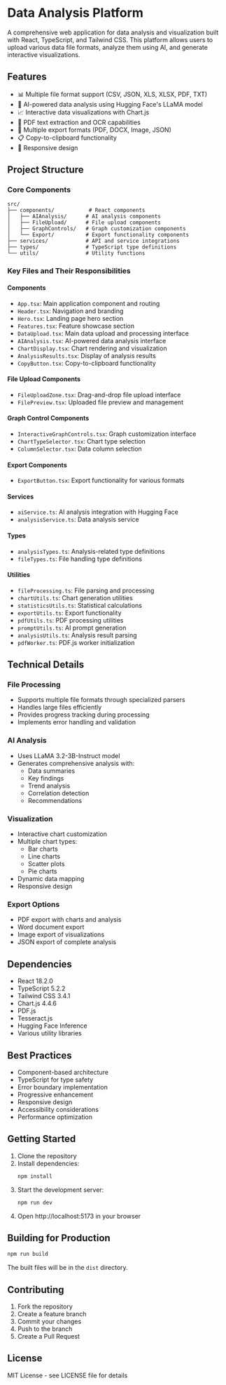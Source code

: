 # Data Analysis Platform

A comprehensive web application for data analysis and visualization built with React, TypeScript, and Tailwind CSS. This platform allows users to upload various data file formats, analyze them using AI, and generate interactive visualizations.

## Features

- 📊 Multiple file format support (CSV, JSON, XLS, XLSX, PDF, TXT)
- 🤖 AI-powered data analysis using Hugging Face's LLaMA model
- 📈 Interactive data visualizations with Chart.js
- 📑 PDF text extraction and OCR capabilities
- 💾 Multiple export formats (PDF, DOCX, Image, JSON)
- 📋 Copy-to-clipboard functionality
- 📱 Responsive design

## Project Structure

### Core Components

```
src/
├── components/           # React components
│   ├── AIAnalysis/      # AI analysis components
│   ├── FileUpload/      # File upload components
│   ├── GraphControls/   # Graph customization components
│   └── Export/          # Export functionality components
├── services/            # API and service integrations
├── types/               # TypeScript type definitions
└── utils/               # Utility functions
```

### Key Files and Their Responsibilities

#### Components

- `App.tsx`: Main application component and routing
- `Header.tsx`: Navigation and branding
- `Hero.tsx`: Landing page hero section
- `Features.tsx`: Feature showcase section
- `DataUpload.tsx`: Main data upload and processing interface
- `AIAnalysis.tsx`: AI-powered data analysis interface
- `ChartDisplay.tsx`: Chart rendering and visualization
- `AnalysisResults.tsx`: Display of analysis results
- `CopyButton.tsx`: Copy-to-clipboard functionality

#### File Upload Components

- `FileUploadZone.tsx`: Drag-and-drop file upload interface
- `FilePreview.tsx`: Uploaded file preview and management

#### Graph Control Components

- `InteractiveGraphControls.tsx`: Graph customization interface
- `ChartTypeSelector.tsx`: Chart type selection
- `ColumnSelector.tsx`: Data column selection

#### Export Components

- `ExportButton.tsx`: Export functionality for various formats

#### Services

- `aiService.ts`: AI analysis integration with Hugging Face
- `analysisService.ts`: Data analysis service

#### Types

- `analysisTypes.ts`: Analysis-related type definitions
- `fileTypes.ts`: File handling type definitions

#### Utilities

- `fileProcessing.ts`: File parsing and processing
- `chartUtils.ts`: Chart generation utilities
- `statisticsUtils.ts`: Statistical calculations
- `exportUtils.ts`: Export functionality
- `pdfUtils.ts`: PDF processing utilities
- `promptUtils.ts`: AI prompt generation
- `analysisUtils.ts`: Analysis result parsing
- `pdfWorker.ts`: PDF.js worker initialization

## Technical Details

### File Processing

- Supports multiple file formats through specialized parsers
- Handles large files efficiently
- Provides progress tracking during processing
- Implements error handling and validation

### AI Analysis

- Uses LLaMA 3.2-3B-Instruct model
- Generates comprehensive analysis with:
  - Data summaries
  - Key findings
  - Trend analysis
  - Correlation detection
  - Recommendations

### Visualization

- Interactive chart customization
- Multiple chart types:
  - Bar charts
  - Line charts
  - Scatter plots
  - Pie charts
- Dynamic data mapping
- Responsive design

### Export Options

- PDF export with charts and analysis
- Word document export
- Image export of visualizations
- JSON export of complete analysis

## Dependencies

- React 18.2.0
- TypeScript 5.2.2
- Tailwind CSS 3.4.1
- Chart.js 4.4.6
- PDF.js
- Tesseract.js
- Hugging Face Inference
- Various utility libraries

## Best Practices

- Component-based architecture
- TypeScript for type safety
- Error boundary implementation
- Progressive enhancement
- Responsive design
- Accessibility considerations
- Performance optimization

## Getting Started

1. Clone the repository
2. Install dependencies:
   ```bash
   npm install
   ```
3. Start the development server:
   ```bash
   npm run dev
   ```
4. Open http://localhost:5173 in your browser

## Building for Production

```bash
npm run build
```

The built files will be in the `dist` directory.

## Contributing

1. Fork the repository
2. Create a feature branch
3. Commit your changes
4. Push to the branch
5. Create a Pull Request

## License

MIT License - see LICENSE file for details
